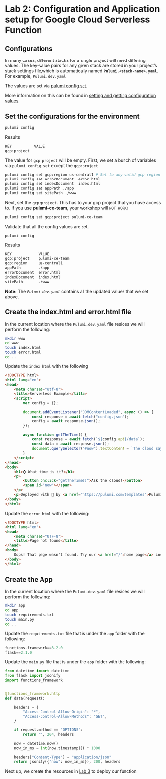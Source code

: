 # Lab 2: Configuration and Application setup for Google Cloud Serverless Function

## Configurations
In many cases, different stacks for a single project will need differing values.
The key-value pairs for any given stack are stored in your project’s stack settings file,which is automatically named **`Pulumi.<stack-name>.yaml`**. For example,
`Pulumi.dev.yaml`

The values are set via [pulumi config set](https://www.pulumi.com/docs/reference/cli/pulumi_config_set/?utm_source=GitHub&utm_medium=referral&utm_campaign=workshops).

More information on this can be found in [setting and getting configuration values](https://www.pulumi.com/docs/intro/concepts/config/#setting-and-getting-configuration-values?utm_source=GitHub&utm_medium=referral&utm_campaign=workshops)
## Set the configurations for the environment
```bash
pulumi config
```

Results
```bash
KEY          VALUE
gcp:project
```

The value for `gcp:project` will be empty.  First, we set a bunch of variables via
`pulumi config set` except the `gcp:project`
```bash
pulumi config set gcp:region us-central1 # Set to any valid gcp region
pulumi config set errorDocument  error.html
pulumi config set indexDocument  index.html
pulumi config set appPath ./app
pulumi config set sitePath ./www
```

Next, set the `gcp:project`. This has to your gcp project that you have access to. If you use **pulumi-ce-team**, your workshop will `NOT WORK!`
```bash
pulumi config set gcp:project pulumi-ce-team
```

Validate that all the config values are set.
```bash
pulumi config
```

Results
```bash
KEY            VALUE
gcp:project    pulumi-ce-team
gcp:region     us-central1
appPath        ./app
errorDocument  error.html
indexDocument  index.html
sitePath       ./www
```

**Note:** The *`Pulumi.dev.yaml`* contains all the updated values that we set above.

## Create the index.html and error.html file
In the current location where the `Pulumi.dev.yaml` file resides we will perform the following:

```bash
mkdir www
cd www
touch index.html
touch error.html
cd ..
```

Update the `index.html` with the following
```html
<!DOCTYPE html>
<html lang="en">
<head>
    <meta charset="utf-8">
    <title>Serverless Example</title>
    <script>
        var config = {};

        document.addEventListener("DOMContentLoaded", async () => {
            const response = await fetch("config.json");
            config = await response.json();
        });

        async function getTheTime() {
            const response = await fetch(`${config.api}/data`);
            const data = await response.json();
            document.querySelector("#now").textContent = `The cloud says it's ${new Date(data.now).toLocaleTimeString()}.`;
        }
    </script>
</head>
<body>
    <h1>⌚ What time is it?</h1>
    <p>
        <button onclick="getTheTime()">Ask the cloud!</button>
        <span id="now"></span>
    </p>
    <p>Deployed with 💜 by <a href="https://pulumi.com/templates">Pulumi</a>.</p>
</body>
</html>
```

Update the `error.html` with the following:
```html
<!DOCTYPE html>
<html lang="en">
<head>
    <meta charset="UTF-8">
    <title>Page not found</title>
</head>
<body>
    Oops! That page wasn't found. Try our <a href="/">home page</a> instead.
</body>
</html>
```

## Create the App
In the current location where the `Pulumi.dev.yaml` file resides we will perform the following:

```bash
mkdir app
cd app
touch requirements.txt
touch main.py
cd ..
```

Update the `requirements.txt` file that is under the `app` folder with the following:
```python
functions-framework==3.2.0
flask==2.1.0
```

Update the `main.py` file that is under the `app` folder with the following:
```python
from datetime import datetime
from flask import jsonify
import functions_framework


@functions_framework.http
def data(request):

    headers = {
        "Access-Control-Allow-Origin": "*",
        "Access-Control-Allow-Methods": "GET",
    }

    if request.method == "OPTIONS":
        return "", 204, headers

    now = datetime.now()
    now_in_ms = int(now.timestamp()) * 1000

    headers["Content-Type"] = "application/json"
    return jsonify({"now": now_in_ms}), 200, headers
```

Next up, we create the resources in [Lab 3](../lab-3/) to deploy our function